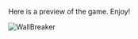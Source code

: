 Here is a preview of the game.
Enjoy!

![WallBreaker](https://github.com/Abdullahshk69/WallBreaker/assets/66176894/a63cf180-b3cf-4c84-ad4e-c84a68e5b4fb)

